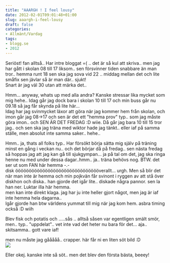```yaml
---
title: "AAARGH ! I feel lousy"
date: 2012-02-01T09:01:48+01:00
slug: aaargh-i-feel-lousy
draft: false
categories:
- Allmänt/Vardag
tags:
- blogg.se
- 2012
---
```

Seriöst! fan alltså.. Har intre bloggat =( .. det är så kul att skriva.. men jag har gått i skolan 08 till 17 liksom.. sen försvinner tiden snabbare än man tror.. hemma runt 18 sen ska jag sova vid 22 .. middag mellan det och lite småfix sen jävlar så är man där.. sjukt!  
Snart är jag väl 30 utan att märka det..  
  
Hmm... anyway, whats up med alla andra? Kanske stressar lika mycket som mig hehe.. Idag går jag dock bara i skolan 10 till 17 och min buss går nu 09.18 så jag får skynda på lite här...  
Idag har jag svinmycket läxor att göra när jag kommer hem från skolan, och imon går jag 08->17 och sen är det ett "hemma prov" typ.. som jag måste göra imon.. och SEN ÄR DET FREDAG :D wiie. Då går jag bara 10 till 15 tror jag.. och sen ska jag träna med wiktor hade jag tänkt.. eller iaf på samma ställe, men absolut inte samma saker.. hehe..  
  
Hmm.. ja, thats all folks typ.. Har försökt börja sätta mig själv på träning minst en gång i veckan nu.. och det börjar då på fredag.. sen nästa fredag så hoppas jag att jag kan gå till sjukgympan... ja på tal om det, jag ska ringa henne nu med under dessa dagar..hmm.. ja.. träna behövs nog. BTW. det ser ut som FAN här hemma -.-  
disk öööööööööööööööööööööööööööööööverallt... urgh. Men så blir det när man inte är hemma och min pojkvän får svinont i ryggen av att stå över diskhon och diska.. han gjorde det igår lite.. diskade några pannor. sen la han ner. Luktar illa här hemma.  
men kan inte direkt klaga. jag har ju inte heller gjort något, men jag är iaf inte hemma hela dagarna..  
Igår gjorde han btw världens yummat till mig när jag kom hem. asbra timing också :D wiih  
  
Blev fisk och potatis och .....sås .. alltså såsen var egentligen smält smör, men.. typ.. "uppdelat".. vet inte vad det heter nu bara för det... aja.. skitsamma.. gott vare iaf!  
  
men nu måste jag gååååå.. crapper. här får ni en liten söt bild :D  
![](/assets/images/blogg.se/dsc03368_169300753.jpg)  
  
Eller okej. kanske inte så söt.. men det blev den första bästa, beeey!